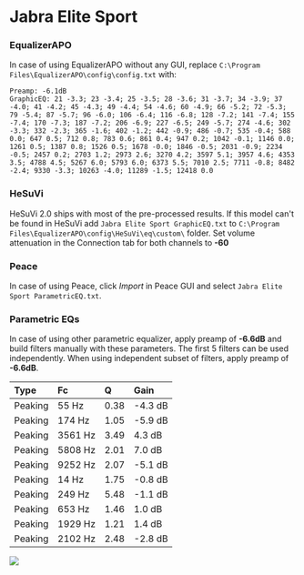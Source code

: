 # Jabra Elite Sport

### EqualizerAPO
In case of using EqualizerAPO without any GUI, replace `C:\Program Files\EqualizerAPO\config\config.txt`
with:
```
Preamp: -6.1dB
GraphicEQ: 21 -3.3; 23 -3.4; 25 -3.5; 28 -3.6; 31 -3.7; 34 -3.9; 37 -4.0; 41 -4.2; 45 -4.3; 49 -4.4; 54 -4.6; 60 -4.9; 66 -5.2; 72 -5.3; 79 -5.4; 87 -5.7; 96 -6.0; 106 -6.4; 116 -6.8; 128 -7.2; 141 -7.4; 155 -7.4; 170 -7.3; 187 -7.2; 206 -6.9; 227 -6.5; 249 -5.7; 274 -4.6; 302 -3.3; 332 -2.3; 365 -1.6; 402 -1.2; 442 -0.9; 486 -0.7; 535 -0.4; 588 0.0; 647 0.5; 712 0.8; 783 0.6; 861 0.4; 947 0.2; 1042 -0.1; 1146 0.0; 1261 0.5; 1387 0.8; 1526 0.5; 1678 -0.0; 1846 -0.5; 2031 -0.9; 2234 -0.5; 2457 0.2; 2703 1.2; 2973 2.6; 3270 4.2; 3597 5.1; 3957 4.6; 4353 3.5; 4788 4.5; 5267 6.0; 5793 6.0; 6373 5.5; 7010 2.5; 7711 -0.8; 8482 -2.4; 9330 -3.3; 10263 -4.0; 11289 -1.5; 12418 0.0
```

### HeSuVi
HeSuVi 2.0 ships with most of the pre-processed results. If this model can't be found in HeSuVi add
`Jabra Elite Sport GraphicEQ.txt` to `C:\Program Files\EqualizerAPO\config\HeSuVi\eq\custom\` folder.
Set volume attenuation in the Connection tab for both channels to **-60**

### Peace
In case of using Peace, click *Import* in Peace GUI and select `Jabra Elite Sport ParametricEQ.txt`.

### Parametric EQs
In case of using other parametric equalizer, apply preamp of **-6.6dB** and build filters manually
with these parameters. The first 5 filters can be used independently.
When using independent subset of filters, apply preamp of **-6.6dB**.

| Type    | Fc      |    Q | Gain    |
|:--------|:--------|:-----|:--------|
| Peaking | 55 Hz   | 0.38 | -4.3 dB |
| Peaking | 174 Hz  | 1.05 | -5.9 dB |
| Peaking | 3561 Hz | 3.49 | 4.3 dB  |
| Peaking | 5808 Hz | 2.01 | 7.0 dB  |
| Peaking | 9252 Hz | 2.07 | -5.1 dB |
| Peaking | 14 Hz   | 1.75 | -0.8 dB |
| Peaking | 249 Hz  | 5.48 | -1.1 dB |
| Peaking | 653 Hz  | 1.46 | 1.0 dB  |
| Peaking | 1929 Hz | 1.21 | 1.4 dB  |
| Peaking | 2102 Hz | 2.48 | -2.8 dB |

![](https://raw.githubusercontent.com/jaakkopasanen/AutoEq/master/results/rtings/sbaf-serious/Jabra%20Elite%20Sport/Jabra%20Elite%20Sport.png)